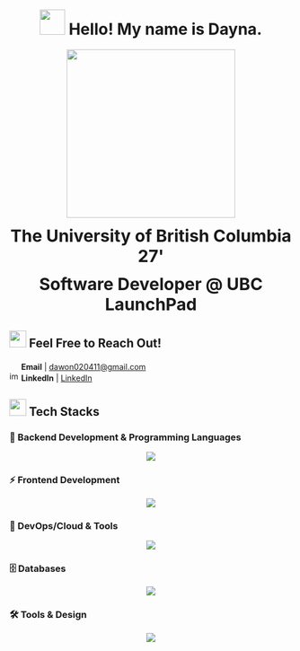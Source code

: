 
<h1 align="center"><img src = "https://media2.giphy.com/media/v1.Y2lkPTc5MGI3NjExcHdoemMydXlmeno3dmhudDUzcHZmbTY2YTZpNm5mdGZrcHc5cjNyNiZlcD12MV9pbnRlcm5hbF9naWZfYnlfaWQmY3Q9cw/MxYQrB9jeGzza/giphy.webp" width="45" /> Hello! My name is Dayna. </h1>

<!-- <img src = "https://seeklogo.com/images/U/university-of-british-columbia-logo-F4496C20CA-seeklogo.com.png" width="13" /> -->

<p align="center">
  <img src="https://media.giphy.com/media/v1.Y2lkPTc5MGI3NjExODg2cGU2enBuZnJja3gwNmk5bzVxY29xODV4a3J2Ymwzdjd1cnZldiZlcD12MV9naWZzX3NlYXJjaCZjdD1n/maNB0qAiRVAty/giphy.gif" width="300" />
</p>

<div align="center"> 
  <p><span style="font-size: 30px;"><b>The University of British Columbia 27'</b></span></p>
  <span style="font-size: 30px;"><b>Software Developer @ UBC LaunchPad</b></span>
</div>

## <img src="https://media.giphy.com/media/v1.Y2lkPTc5MGI3NjExYTJzbjB1eXV1N251cG9zZGNmb2wzc2N5YTYyM2Joa2Qzbm83Zzg1NyZlcD12MV9zdGlja2Vyc19zZWFyY2gmY3Q9cw/sb5DF9ywY1IMsyAuCS/giphy.gif" width="30"> Feel Free to Reach Out!

<img src="https://abs-0.twimg.com/emoji/v2/svg/1f4e9.svg" width="17" /> <b>Email</b> | dawon020411@gmail.com
<br />
<img width="17" alt="img" src="https://user-images.githubusercontent.com/64634992/181509965-072df07e-b703-4459-a920-c0d51b52d545.png"> <b>LinkedIn</b> | [LinkedIn](https://www.linkedin.com/in/dayna-yoon/)

## <img src="https://media4.giphy.com/media/v1.Y2lkPTc5MGI3NjExYml2OGo3Mzk3cHpmenR6bm5uZW92NTR5M3RjZWZ4ZXplemIwa3A3ZyZlcD12MV9pbnRlcm5hbF9naWZfYnlfaWQmY3Q9cw/E4mDbvI2NqbHO0rUXh/giphy.gif" width="30"> Tech Stacks

### 🚀 Backend Development & Programming Languages
<p align="center">
  <img src="https://skillicons.dev/icons?i=python,java,js,ts,c,cpp,cs,powershell,nodejs,express,fastapi" />
</p>

### ⚡ Frontend Development
<p align="center">
  <img src="https://skillicons.dev/icons?i=html,css,react,nextjs,tailwind,vite" />
</p>

### 🔧 DevOps/Cloud & Tools
<p align="center">
  <img src="https://skillicons.dev/icons?i=git,github,docker,postman,aws,npm" />
</p>

### 🗄 Databases
<p align="center">
  <img src="https://skillicons.dev/icons?i=mongodb,mysql" />
</p>

### 🛠 Tools & Design
<p align="center">
  <img src="https://skillicons.dev/icons?i=vscode,figma,unity" />
</p>

